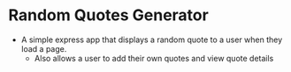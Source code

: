 # Random Quotes Generator

- A simple express app that displays a random quote to a user when they load a page.
  - Also allows a user to add their own quotes and view quote details